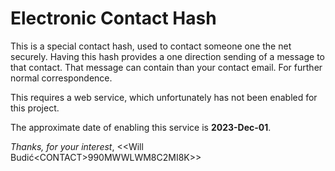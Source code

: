 # Electronic Contact Hash

   This is a special contact hash, used to contact someone one the net securely.
   Having this hash provides a one direction sending of a message to that contact.
   That message can contain than your contact email. For further normal correspondence.

   This requires a web service, which unfortunately has not been enabled for this project.

   The approximate date of enabling this service is **2023-Dec-01**.

   *Thanks, for your interest*,
   \<\<Will Budić\<CONTACT\>990MWWLWM8C2MI8K\>\>